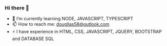 ### Hi there 👋

- 🌱 I’m currently learning NODE, JAVASCRIPT, TYPESCRIPT
- 📫 How to reach me: dougllas58@outlook.com
- ⚡ I have experience in HTML, CSS, JAVASCRIPT, JQUERY, BOOTSTRAP and DATABASE SQL
